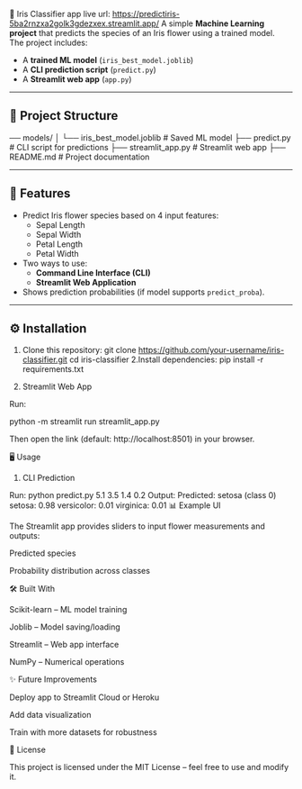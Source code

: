 🌸 Iris Classifier
app live url: https://predictiris-5ba2rnzxa2golk3gdezxex.streamlit.app/
A simple **Machine Learning project** that predicts the species of an Iris flower using a trained model.  
The project includes:
- A **trained ML model** (`iris_best_model.joblib`)
- A **CLI prediction script** (`predict.py`)
- A **Streamlit web app** (`app.py`)

---

## 📂 Project Structure
── models/
│ └── iris_best_model.joblib # Saved ML model
├── predict.py # CLI script for predictions
├── streamlit_app.py # Streamlit web app
├── README.md # Project documentation

---

## 🚀 Features
- Predict Iris flower species based on 4 input features:
  - Sepal Length
  - Sepal Width
  - Petal Length
  - Petal Width
- Two ways to use:
  - **Command Line Interface (CLI)**
  - **Streamlit Web Application**
- Shows prediction probabilities (if model supports `predict_proba`).

---

## ⚙️ Installation

1. Clone this repository:
   git clone https://github.com/your-username/iris-classifier.git
   cd iris-classifier
2.Install dependencies:
pip install -r requirements.txt
2) Streamlit Web App

Run:

python -m streamlit run streamlit_app.py


Then open the link (default: http://localhost:8501) in your browser.

🖥️ Usage
1) CLI Prediction

Run:
python predict.py 5.1 3.5 1.4 0.2
Output:
Predicted: setosa (class 0)
 setosa: 0.98
 versicolor: 0.01
 virginica: 0.01
📊 Example UI

The Streamlit app provides sliders to input flower measurements and outputs:

Predicted species

Probability distribution across classes

🛠️ Built With

Scikit-learn
 – ML model training

Joblib
 – Model saving/loading

Streamlit
 – Web app interface

NumPy
 – Numerical operations

✨ Future Improvements

Deploy app to Streamlit Cloud or Heroku

Add data visualization

Train with more datasets for robustness

📜 License

This project is licensed under the MIT License – feel free to use and modify it.


